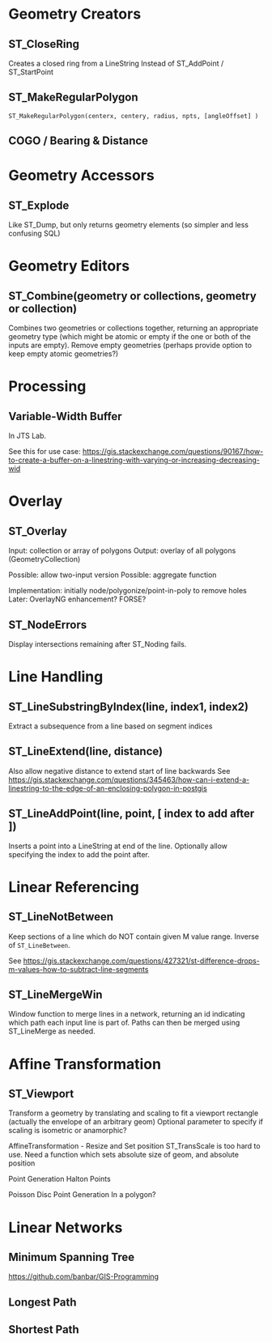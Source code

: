 # Geometry Creators

## ST_CloseRing
Creates a closed ring from a LineString
Instead of ST_AddPoint / ST_StartPoint

## ST_MakeRegularPolygon
`ST_MakeRegularPolygon(centerx, centery, radius, npts, [angleOffset] )`

## COGO / Bearing & Distance

# Geometry Accessors

## ST_Explode
Like ST_Dump, but only returns geometry elements (so simpler and less confusing SQL)

# Geometry Editors

## ST_Combine(geometry or collections, geometry or collection)
Combines two geometries or collections together, returning an appropriate geometry type (which might be atomic or empty if the one or both of the inputs are empty).
Remove empty geometries (perhaps provide option to keep empty atomic geometries?)

# Processing

## Variable-Width Buffer
In JTS Lab.

See this for use case:
https://gis.stackexchange.com/questions/90167/how-to-create-a-buffer-on-a-linestring-with-varying-or-increasing-decreasing-wid

# Overlay

## ST_Overlay
Input: collection or array of polygons
Output: overlay of all polygons (GeometryCollection)

Possible: allow two-input version
Possible: aggregate function

Implementation: initially node/polygonize/point-in-poly to remove holes
Later: OverlayNG enhancement?  FORSE?

## ST_NodeErrors 
Display intersections remaining after ST_Noding fails.

# Line Handling

## ST_LineSubstringByIndex(line, index1, index2)
Extract a subsequence from a line based on segment indices

## ST_LineExtend(line, distance)
Also allow negative distance to extend start of line backwards
See https://gis.stackexchange.com/questions/345463/how-can-i-extend-a-linestring-to-the-edge-of-an-enclosing-polygon-in-postgis

## ST_LineAddPoint(line, point, [ index to add after ]) 
Inserts a point into a LineString at end of the line. Optionally allow specifying the index to add the point after.

# Linear Referencing

## ST_LineNotBetween

Keep sections of a line which do NOT contain given M value range.
Inverse of `ST_LineBetween`.

See <https://gis.stackexchange.com/questions/427321/st-difference-drops-m-values-how-to-subtract-line-segments>

## ST_LineMergeWin 
Window function to merge lines in a network, returning an id indicating which path each input line is part of.  Paths can then be merged using ST_LineMerge as needed.

# Affine Transformation

## ST_Viewport
Transform a geometry by translating and scaling to fit a viewport rectangle (actually the envelope of an arbitrary geom)
Optional parameter to specify if scaling is isometric or anamorphic?

AffineTransformation - Resize and Set position
ST_TransScale is too hard to use.  Need a function which sets absolute size of geom, and absolute position

Point Generation
Halton Points

Poisson Disc Point Generation
In a polygon?

# Linear Networks

## Minimum Spanning Tree
https://github.com/banbar/GIS-Programming

## Longest Path

## Shortest Path


